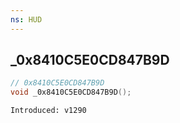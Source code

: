 ```yaml
---
ns: HUD
---
```

## _0x8410C5E0CD847B9D

```c
// 0x8410C5E0CD847B9D
void _0x8410C5E0CD847B9D();
```

```
Introduced: v1290
```


